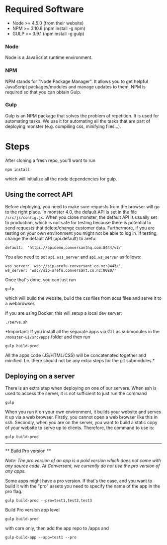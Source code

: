 # Required Software #

* Node >= 4.5.0 (from their website)
* NPM >= 3.10.6 (npm install -g npm)
* GULP >= 3.9.1 (npm install -g gulp)

### Node ###
Node is a JavaScript runtime environment.

### NPM ###
NPM stands for "Node Package Manager". It allows you to get helpful JavaScript packages/modules and manage updates to them. NPM is required so that you can obtain Gulp.

### Gulp ###
Gulp is an NPM package that solves the problem of repetition. It is used for automating tasks. We use it for automating all the tasks that are part of deploying monster (e.g. compiling css, minifying files...).

# Steps #

After cloning a fresh repo, you'll want to run

```npm install```

which will initialize all the node dependencies for gulp.

## Using the correct API ##
Before deploying, you need to make sure requests from the browser will go to the right place. In monster 4.0, the default API is set in the file ```/src/js/config.js```. When you clone monster, the default API is usually set to production, which is not safe for testing because there is potential to send requests that delete/change customer data. Furthermore, if you are testing on your own environment you might not be able to log in. If testing, change the default API (api.default) to arefu:

```default:  'https://apidemo.conversanthq.com:8444/v2/'```

You also need to set ```api.wss_server``` and ```api.ws_server``` as follows:
```
wss_server: 'wss://sip-arefu.conversant.co.nz:8443/',
ws_server: 'ws://sip-arefu.conversant.co.nz:8080/'
```

Once that's done, you can just run

```gulp```

which will build the website, build the css files from scss files and serve it to a webbrowser.

If you are using Docker, this will setup a local dev server:

```./serve.sh```

*Important: If you install all the separate apps via GIT as submodules in the ```/monster-ui/src/apps``` folder and then run 

```gulp build-prod```

All the apps code (JS/HTML/CSS) will be concatenated together and minified. I.e. there should not be any extra steps for the git submodules.*

## Deploying on a server ##
There is an extra step when deploying on one of our servers. When ssh is used to access the server, it is not sufficient to just run the command

```gulp```

When you run it on your own environment, it builds your website and serves it up via a web browser. Firstly, you cannot open a web browser like this in ssh. Secondly, when you are on the server, you want to build a static copy of your website to serve up to clients. Therefore, the  command to use is:

```gulp build-prod```

---

** Build Pro version **

*Note: The pro version of an app is a paid version which does not come with any source code. At Conversant, we currently do not use the pro version of any apps.*

Some apps might have a pro version. If that's the case, and you want to build it with the "pro" assets you need to specify the name of the app in the pro flag.

```gulp build-prod --pro=test1,test2,test3```

Build Pro version app level

```gulp build-prod```

with core only, then add the app repo to /apps and

```gulp-build-app --app=test1 --pro```